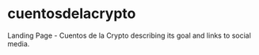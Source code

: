 # cuentosdelacrypto
Landing Page - Cuentos de la Crypto describing its goal and links to social media.

